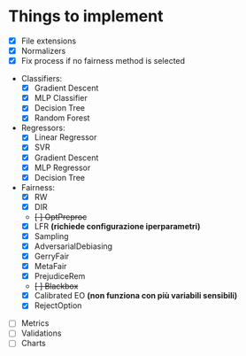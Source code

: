# Things to implement

- [X] File extensions
- [X] Normalizers
- [X] Fix process if no fairness method is selected
- Classifiers:
  - [X] Gradient Descent
  - [X] MLP Classifier
  - [X] Decision Tree
  - [X] Random Forest
- Regressors:
  - [X] Linear Regressor
  - [X] SVR
  - [X] Gradient Descent
  - [X] MLP Regressor
  - [X] Decision Tree
- Fairness:
  - [X] RW
  - [X] DIR
  - ~~[ ] OptPreproc~~
  - [X] LFR **(richiede configurazione iperparametri)**
  - [X] Sampling
  - [X] AdversarialDebiasing
  - [X] GerryFair
  - [X] MetaFair
  - [X] PrejudiceRem
  - ~~[ ] Blackbox~~
  - [X] Calibrated EO **(non funziona con più variabili sensibili)**
  - [X] RejectOption
- [ ] Metrics
- [ ] Validations
- [ ] Charts
